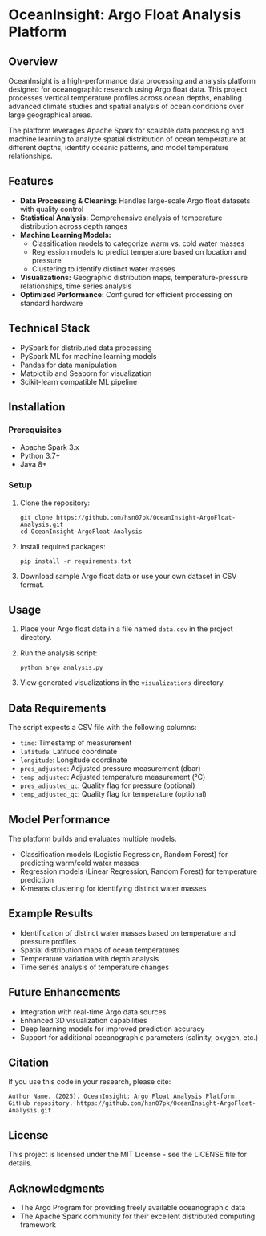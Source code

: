 # OceanInsight: Argo Float Analysis Platform

## Overview
OceanInsight is a high-performance data processing and analysis platform designed for oceanographic research using Argo float data. This project processes vertical temperature profiles across ocean depths, enabling advanced climate studies and spatial analysis of ocean conditions over large geographical areas.

The platform leverages Apache Spark for scalable data processing and machine learning to analyze spatial distribution of ocean temperature at different depths, identify oceanic patterns, and model temperature relationships.

## Features
- **Data Processing & Cleaning:** Handles large-scale Argo float datasets with quality control
- **Statistical Analysis:** Comprehensive analysis of temperature distribution across depth ranges
- **Machine Learning Models:**
  - Classification models to categorize warm vs. cold water masses
  - Regression models to predict temperature based on location and pressure
  - Clustering to identify distinct water masses
- **Visualizations:** Geographic distribution maps, temperature-pressure relationships, time series analysis
- **Optimized Performance:** Configured for efficient processing on standard hardware

## Technical Stack
- PySpark for distributed data processing
- PySpark ML for machine learning models
- Pandas for data manipulation
- Matplotlib and Seaborn for visualization
- Scikit-learn compatible ML pipeline

## Installation

### Prerequisites
- Apache Spark 3.x
- Python 3.7+
- Java 8+

### Setup
1. Clone the repository:
   ```
   git clone https://github.com/hsn07pk/OceanInsight-ArgoFloat-Analysis.git
   cd OceanInsight-ArgoFloat-Analysis
   ```

2. Install required packages:
   ```
   pip install -r requirements.txt
   ```

3. Download sample Argo float data or use your own dataset in CSV format.

## Usage

1. Place your Argo float data in a file named `data.csv` in the project directory.

2. Run the analysis script:
   ```
   python argo_analysis.py
   ```

3. View generated visualizations in the `visualizations` directory.

## Data Requirements
The script expects a CSV file with the following columns:
- `time`: Timestamp of measurement
- `latitude`: Latitude coordinate
- `longitude`: Longitude coordinate
- `pres_adjusted`: Adjusted pressure measurement (dbar)
- `temp_adjusted`: Adjusted temperature measurement (°C)
- `pres_adjusted_qc`: Quality flag for pressure (optional)
- `temp_adjusted_qc`: Quality flag for temperature (optional)

## Model Performance
The platform builds and evaluates multiple models:
- Classification models (Logistic Regression, Random Forest) for predicting warm/cold water masses
- Regression models (Linear Regression, Random Forest) for temperature prediction
- K-means clustering for identifying distinct water masses

## Example Results
- Identification of distinct water masses based on temperature and pressure profiles
- Spatial distribution maps of ocean temperatures
- Temperature variation with depth analysis
- Time series analysis of temperature changes

## Future Enhancements
- Integration with real-time Argo data sources
- Enhanced 3D visualization capabilities
- Deep learning models for improved prediction accuracy
- Support for additional oceanographic parameters (salinity, oxygen, etc.)

## Citation
If you use this code in your research, please cite:
```
Author Name. (2025). OceanInsight: Argo Float Analysis Platform. GitHub repository. https://github.com/hsn07pk/OceanInsight-ArgoFloat-Analysis.git
```

## License
This project is licensed under the MIT License - see the LICENSE file for details.

## Acknowledgments
- The Argo Program for providing freely available oceanographic data
- The Apache Spark community for their excellent distributed computing framework